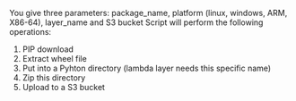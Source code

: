 You give three parameters: package_name, platform (linux, windows, ARM, X86-64), layer_name  and S3 bucket
Script will perform the following operations:
1. PIP download
2. Extract wheel file
3. Put into a Pyhton directory (lambda layer needs this specific name)
4. Zip this directory
5. Upload to a S3 bucket

